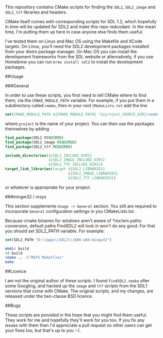 
This repository contains CMake scripts for finding the `SDL2`, `SDL2_image` and
`SDL2_ttf` libraries and headers.

CMake itself comes with corresponding scripts for SDL 1.2, which hopefully in
time will be updated for SDL2 and make this repo redundant. In the mean
time, I'm putting them up here in case anyone else finds them useful.

I've tested them on Linux and Mac OS using the Makefile and XCode targets.
On Linux, you'll need the SDL2 development packages installed from your distro
package manager. On Mac OS you can install the development frameworks
from the SDL website or alternatively, if you use Homebrew you can run
`brew install sdl2` to install the development packages.

##Usage

###General

In order to use these scripts, you first need to tell CMake where to find them, via
the `CMAKE_MODULE_PATH` variable. For example, if you put them in a
subdirectory called `cmake`, then in your root `CMakeLists.txt` add the line

```cmake
set(CMAKE_MODULE_PATH ${CMAKE_MODULE_PATH} "${project_SOURCE_DIR}/cmake")
```

where `project` is the name of your project. You can then use the packages
themselves by adding

```cmake
find_package(SDL2 REQUIRED)
find_package(SDL2_image REQUIRED)
find_package(SDL2_ttf REQUIRED)

include_directories(${SDL2_INCLUDE_DIRS}
                    ${SDL2_IMAGE_INCLUDE_DIRS}
                    ${SDL2_TTF_INCLUDE_DIRS})
target_link_libraries(target ${SDL2_LIBRARIES}
                             ${SDL2_IMAGE_LIBRARIES}
                             ${SDL2_TTF_LIBRARIES})

```

or whatever is appropriate for your project.

###mingw32 / msys

This section supplements ```Usage -> General``` section. You still are required
to incorporate ```General``` configuration settings in you CMakeLists.txt.

Because cmake binaries for windows aren't aware of *nix/win paths conversion,
default paths FindSDL2 will look in won't do any good. For that you should set SDL2_PATH variable.
For example:
```cmake
set(SDL2_PATH "D:\\apps\\SDL2\\i686-w64-mingw32")
```

```bash
mkdir build
cd build
cmake .. -G"MSYS Makefiles"
make
```


##Licence

I am not the original author of these scripts. I found `FindSDL2.cmake`
after some Googling, and hacked up the `image` and `ttf` scripts from the
SDL1 versions that come with CMake. The original scripts, and my changes,
are released under the two-clause BSD licence.

##Bugs

These scripts are provided in the hope that you might find them useful. They
work for me and hopefully they'll work for you too. If you fix any
issues with them then I'd appreciate a pull request so other
users can get your fixes too, but that's up to you :-).


